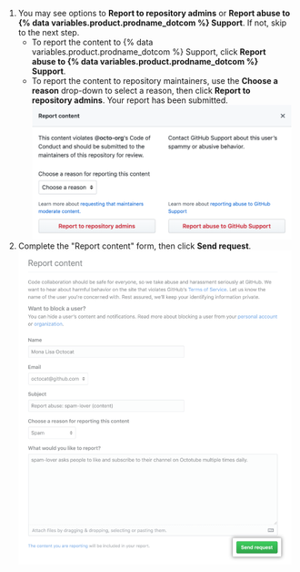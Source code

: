 1. You may see options to **Report to repository admins** or **Report abuse to {% data variables.product.prodname_dotcom %} Support**. If not, skip to the next step.
    - To report the content to {% data variables.product.prodname_dotcom %} Support, click **Report abuse to {% data variables.product.prodname_dotcom %} Support**.
    - To report the content to repository maintainers, use the **Choose a reason** drop-down to select a reason, then click **Report to repository admins**. Your report has been submitted. !["Report content" modal](/assets/images/help/repository/report-content-modal.png)
2. Complete the "Report content" form, then click **Send request**. !["Report content" form](/assets/images/help/repository/report-content-to-support-form.png)
